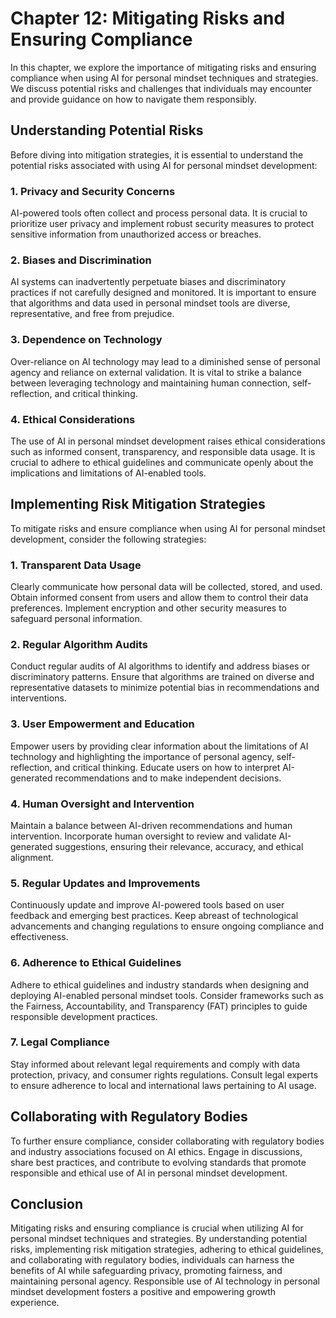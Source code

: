 Chapter 12: Mitigating Risks and Ensuring Compliance
====================================================

In this chapter, we explore the importance of mitigating risks and ensuring compliance when using AI for personal mindset techniques and strategies. We discuss potential risks and challenges that individuals may encounter and provide guidance on how to navigate them responsibly.

Understanding Potential Risks
-----------------------------

Before diving into mitigation strategies, it is essential to understand the potential risks associated with using AI for personal mindset development:

### 1. Privacy and Security Concerns

AI-powered tools often collect and process personal data. It is crucial to prioritize user privacy and implement robust security measures to protect sensitive information from unauthorized access or breaches.

### 2. Biases and Discrimination

AI systems can inadvertently perpetuate biases and discriminatory practices if not carefully designed and monitored. It is important to ensure that algorithms and data used in personal mindset tools are diverse, representative, and free from prejudice.

### 3. Dependence on Technology

Over-reliance on AI technology may lead to a diminished sense of personal agency and reliance on external validation. It is vital to strike a balance between leveraging technology and maintaining human connection, self-reflection, and critical thinking.

### 4. Ethical Considerations

The use of AI in personal mindset development raises ethical considerations such as informed consent, transparency, and responsible data usage. It is crucial to adhere to ethical guidelines and communicate openly about the implications and limitations of AI-enabled tools.

Implementing Risk Mitigation Strategies
---------------------------------------

To mitigate risks and ensure compliance when using AI for personal mindset development, consider the following strategies:

### 1. Transparent Data Usage

Clearly communicate how personal data will be collected, stored, and used. Obtain informed consent from users and allow them to control their data preferences. Implement encryption and other security measures to safeguard personal information.

### 2. Regular Algorithm Audits

Conduct regular audits of AI algorithms to identify and address biases or discriminatory patterns. Ensure that algorithms are trained on diverse and representative datasets to minimize potential bias in recommendations and interventions.

### 3. User Empowerment and Education

Empower users by providing clear information about the limitations of AI technology and highlighting the importance of personal agency, self-reflection, and critical thinking. Educate users on how to interpret AI-generated recommendations and to make independent decisions.

### 4. Human Oversight and Intervention

Maintain a balance between AI-driven recommendations and human intervention. Incorporate human oversight to review and validate AI-generated suggestions, ensuring their relevance, accuracy, and ethical alignment.

### 5. Regular Updates and Improvements

Continuously update and improve AI-powered tools based on user feedback and emerging best practices. Keep abreast of technological advancements and changing regulations to ensure ongoing compliance and effectiveness.

### 6. Adherence to Ethical Guidelines

Adhere to ethical guidelines and industry standards when designing and deploying AI-enabled personal mindset tools. Consider frameworks such as the Fairness, Accountability, and Transparency (FAT) principles to guide responsible development practices.

### 7. Legal Compliance

Stay informed about relevant legal requirements and comply with data protection, privacy, and consumer rights regulations. Consult legal experts to ensure adherence to local and international laws pertaining to AI usage.

Collaborating with Regulatory Bodies
------------------------------------

To further ensure compliance, consider collaborating with regulatory bodies and industry associations focused on AI ethics. Engage in discussions, share best practices, and contribute to evolving standards that promote responsible and ethical use of AI in personal mindset development.

Conclusion
----------

Mitigating risks and ensuring compliance is crucial when utilizing AI for personal mindset techniques and strategies. By understanding potential risks, implementing risk mitigation strategies, adhering to ethical guidelines, and collaborating with regulatory bodies, individuals can harness the benefits of AI while safeguarding privacy, promoting fairness, and maintaining personal agency. Responsible use of AI technology in personal mindset development fosters a positive and empowering growth experience.
